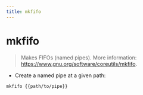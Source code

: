 ```yaml
---
title: mkfifo
---
```

# mkfifo

> Makes FIFOs (named pipes).
> More information: <https://www.gnu.org/software/coreutils/mkfifo>.

- Create a named pipe at a given path:

`mkfifo {{path/to/pipe}}`
